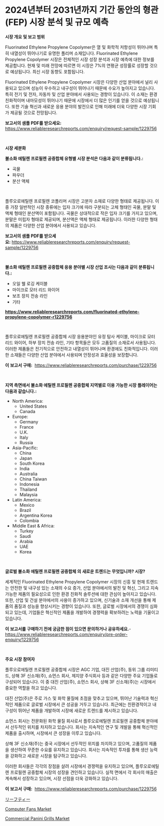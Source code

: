 <p><h1>2024년부터 2031년까지 기간 동안의 형관(FEP) 시장 분석 및 규모 예측</h1></p><p><strong>시장 개요 및 보고 범위</strong></p>
<p><p>Fluorinated Ethylene Propylene Copolymer은 열 및 화학적 저항성이 뛰어나며 특히 내열성이 뛰어나기로 유명한 폴리머 소재입니다. Fluorinated Ethylene Propylene Copolymer 시장은 전체적인 시장 성장 분석과 시장 예측에 대한 정보를 제공합니다. 현재 및 미래 전망에 따르면 이 시장은 7%의 연평균 성장률로 성장할 것으로 예상됩니다. 최신 시장 동향도 포함됩니다. </p><p>Fluorinated Ethylene Propylene Copolymer 시장은 다양한 산업 분야에서 널리 사용되고 있으며 성능이 우수하고 내구성이 뛰어나기 때문에 수요가 높아지고 있습니다. 특히 전기 및 전자, 자동차 및 산업 분야에서 사용되는 경향이 있습니다. 이 소재는 환경 친화적이며 내마모성이 뛰어나기 때문에 시장에서 더 많은 인기를 얻을 것으로 예상됩니다. 또한 기술 혁신과 새로운 응용 분야의 발전으로 인해 미래에 더욱 다양한 시장 기회가 제공될 것으로 전망됩니다.</p></p>
<p><strong>보고서의 샘플 PDF를 받으세요:</strong> <a href="https://www.reliableresearchreports.com/enquiry/request-sample/1229756">https://www.reliableresearchreports.com/enquiry/request-sample/1229756</a></p>
<p>&nbsp;</p>
<p><strong>시장 세분화</strong></p>
<p><strong>불소화 에틸렌 프로필렌 공중합체 유형별 시장 분석은 다음과 같이 분류됩니다.:</strong></p>
<p><ul><li>곡물</li><li>파우더</li><li>분산 액체</li></ul></p>
<p>&nbsp;</p>
<p><p>플루오로에틸렌 프로필렌 코폴리머 시장은 고분자 소재로 다양한 형태로 제공됩니다. 이 중 가장 일반적인 시장 종류에는 입자 크기에 따라 구분되는 고체 형태인 곡물, 분말 및 액체 형태인 분산액이 포함됩니다. 곡물은 상대적으로 작은 입자 크기를 가지고 있으며, 분말은 미립자 형태로 제공되며, 분산액은 액체 형태로 제공됩니다. 이러한 다양한 형태의 제품은 다양한 산업 분야에서 사용되고 있습니다.</p></p>
<p><strong>보고서의 샘플 PDF를 받으세요:</strong>&nbsp;<a href="https://www.reliableresearchreports.com/enquiry/request-sample/1229756">https://www.reliableresearchreports.com/enquiry/request-sample/1229756</a></p>
<p>&nbsp;</p>
<p><strong> 불소화 에틸렌 프로필렌 공중합체 응용 분야별 시장 산업 조사는 다음과 같이 분류됩니다.:</strong></p>
<p><ul><li>오일 웰 로깅 케이블</li><li>마이크로 모터 리드 와이어</li><li>보조 장치 전송 라인</li><li>기타</li></ul></p>
<p><strong><a href="https://www.reliableresearchreports.com/fluorinated-ethylene-propylene-copolymer-r1229756">https://www.reliableresearchreports.com/fluorinated-ethylene-propylene-copolymer-r1229756</a></strong></p>
<p>&nbsp;</p>
<p><p>플루오로에틸렌 프로필렌 공중합체 시장 응용분야인 유정 탐사 케이블, 마이크로 모터 리드 와이어, 하부 장치 전송 라인, 기타 항목들은 모두 고품질의 소재로서 사용됩니다. 이러한 제품들은 전기적으로 안전하고 내열성이 뛰어나며 환경에도 친화적입니다. 이러한 소재들은 다양한 산업 분야에서 사용되며 안정성과 효율성을 보장합니다.</p></p>
<p><strong>이 보고서 구매:</strong>&nbsp; <a href="https://www.reliableresearchreports.com/purchase/1229756">https://www.reliableresearchreports.com/purchase/1229756</a></p>
<p>&nbsp;</p>
<p><strong>지역 측면에서 불소화 에틸렌 프로필렌 공중합체 지역별로 이용 가능한 시장 플레이어는 다음과 같습니다.:</strong></p>
<p><ul>
    <li>
        North America:
        <ul>
            <li>United States</li>
            <li>Canada</li>
        </ul>
    </li>
    <li>
        Europe:
        <ul>
            <li>Germany</li>
            <li>France</li>
            <li>U.K.</li>
            <li>Italy</li>
            <li>Russia</li>
        </ul>
    </li>
    <li>
        Asia-Pacific:
        <ul>
            <li>China</li>
            <li>Japan</li>
            <li>South Korea</li>
            <li>India</li>
            <li>Australia</li>
            <li>China Taiwan</li>
            <li>Indonesia</li>
            <li>Thailand</li>
            <li>Malaysia</li>
        </ul>
    </li>
    <li>
        Latin America:
        <ul>
            <li>Mexico</li>
            <li>Brazil</li>
            <li>Argentina Korea</li>
            <li>Colombia</li>
        </ul>
    </li>
    <li>
        Middle East & Africa:
        <ul>
            <li>Turkey</li>
            <li>Saudi</li>
            <li>Arabia</li>
            <li>UAE</li>
            <li>Korea</li>
        </ul>
    </li>
    </ul></p>
<p>&nbsp;</p>
<p><strong>글로벌 불소화 에틸렌 프로필렌 공중합체 의 새로운 트렌드는 무엇입니까? 시장?</strong></p>
<p><p>세계적인 Fluorinated Ethylene Propylene Copolymer 시장의 신흥 및 현재 트렌드는 안전한 및 내구성 있는 소재의 수요 증가, 산업 분야에서의 발전 및 혁신, 그리고 지속 가능한 제품의 필요성으로 인한 환경 친화적 솔루션에 대한 관심이 높아지고 있습니다. 또한, 산업 및 건설 분야에서의 사용이 증가하고 있으며, 신기술과 소재 개선을 통해 제품의 품질과 성능을 향상시키는 경향이 있습니다. 또한, 글로벌 시장에서의 경쟁이 심화되고 있는데, 기업들은 혁신적인 제품을 개발하여 경쟁력을 확보하려는 노력을 기울이고 있습니다.</p></p>
<p><strong>이 보고서를 구매하기 전에 궁금한 점이 있으면 문의하거나 공유하세요.</strong>- <a href="https://www.reliableresearchreports.com/enquiry/pre-order-enquiry/1229756">https://www.reliableresearchreports.com/enquiry/pre-order-enquiry/1229756</a></p>
<p>&nbsp;</p>
<p><strong>주요 시장 참여자</strong></p>
<p><p>플루오로에틸렌 프로필렌 공중합체 시장은 AGC 기업, 대진 산업(주), 동위 그룹 리미티드, 상해 3F 신소재(주), 쇼먼스 회사, 제지양 주식회사 등과 같은 다양한 주요 기업들로 구성되어 있습니다. 이 중 대진 산업(주), 쇼먼스 회사, 상해 3F 신소재(주)는 시장에서 중요한 역할을 하고 있습니다.</p><p>대진 산업(주)은 주로 가스 및 화학 물질에 초점을 맞추고 있으며, 뛰어난 기술력과 혁신적인 제품으로 글로벌 시장에서 큰 성공을 거두고 있습니다. 최근에는 친환경적이고 내구성이 뛰어난 제품을 개발하여 시장에 새로운 트렌드를 제시하고 있습니다.</p><p>쇼먼스 회사는 전문화된 화학 물질 회사로서 플루오로에틸렌 프로필렌 공중합체 분야에서 선두적인 위치를 차지하고 있습니다. 회사는 지속적인 연구 및 개발을 통해 혁신적인 제품을 출시하며, 시장에서 큰 성장을 이루고 있습니다.</p><p>상해 3F 신소재(주)는 중국 시장에서 선두적인 위치를 차지하고 있으며, 고품질의 제품을 생산하여 꾸준한 수요를 유지하고 있습니다. 회사는 지속적인 투자를 통해 생산 능력을 강화하고 새로운 시장을 탐구하고 있습니다.</p><p>이러한 회사들은 각각의 장점을 살려 시장에서 경쟁력을 유지하고 있으며, 플루오로에틸렌 프로필렌 공중합체 시장의 성장을 견인하고 있습니다. 실적 면에서 각 회사의 매출은 계속해서 성장하고 있으며, 시장 선점을 더욱 강화하고 있습니다.</p></p>
<p><strong>이 보고서 구매:</strong>&nbsp;&nbsp;<a href="https://www.reliableresearchreports.com/purchase/1229756">https://www.reliableresearchreports.com/purchase/1229756</a></p>
<p><p><a href="https://github.com/SarahFahey88/Market-Research-Report-List-1/blob/main/928941832036.md">リーフティー</a></p><p><a href="https://github.com/okotobwrhuteie/Market-Research-Report-List-2/blob/main/computer-fans-market.md">Computer Fans Market</a></p><p><a href="https://github.com/myacatherineblakecaczo9vcsw/Market-Research-Report-List-2/blob/main/commercial-panini-grills-market.md">Commercial Panini Grills Market</a></p></p>